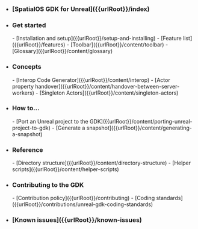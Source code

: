 - <h3>[SpatialOS GDK for Unreal]({{urlRoot}}/index)</h3>
- <h3>Get started</h3>
    - [Installation and setup]({{urlRoot}}/setup-and-installing)
    - [Feature list]({{urlRoot}}/features)
    - [Toolbar]({{urlRoot}}/content/toolbar)
    - [Glossary]({{urlRoot}}/content/glossary)
- <h3>Concepts</h3>
    - [Interop Code Generator]({{urlRoot}}/content/interop)
    - [Actor property handover]({{urlRoot}}/content/handover-between-server-workers)
    - [Singleton Actors]({{urlRoot}}/content/singleton-actors)
- <h3>How to...</h3>
    - [Port an Unreal project to the GDK]({{urlRoot}}/content/porting-unreal-project-to-gdk)
    - [Generate a snapshot]({{urlRoot}}/content/generating-a-snapshot)
- <h3>Reference</h3>
    - [Directory structure]({{urlRoot}}/content/directory-structure)
    - [Helper scripts]({{urlRoot}}/content/helper-scripts)
- <h3>Contributing to the GDK</h3>
    - [Contribution policy]({{urlRoot}}/contributing)
    - [Coding standards]({{urlRoot}}/contributions/unreal-gdk-coding-standards)
- <h3>[Known issues]({{urlRoot}}/known-issues)</h3>